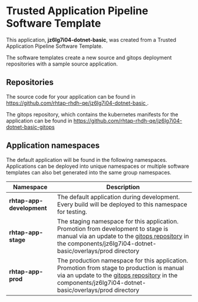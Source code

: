 # Trusted Application Pipeline Software Template

This application, **jz6lg7i04-dotnet-basic**, was created from a Trusted Application Pipeline Software Template.

The software templates create a new source and gitops deployment repositories with a sample source application. 

## Repositories

The source code for your application can be found in [https://github.com/rhtap-rhdh-qe/jz6lg7i04-dotnet-basic ](https://github.com/rhtap-rhdh-qe/jz6lg7i04-dotnet-basic ).
 
The gitops repository, which contains the kubernetes manifests for the application can be found in 
[https://github.com/rhtap-rhdh-qe/jz6lg7i04-dotnet-basic-gitops ](https://github.com/rhtap-rhdh-qe/jz6lg7i04-dotnet-basic-gitops ) 

## Application namespaces 

The default application will be found in the following namespaces. Applications can be deployed into unique namespaces or multiple software templates can also bet generated into the same group namespaces.  

|  Namespace   |  Description   |  
| -------- | -------- |   
| **rhtap-app-development** | The default application during development. Every build will be deployed to this namespace for testing. | 
| **rhtap-app-stage** | The staging namespace for this application. Promotion from development to stage is manual via an update to the [gitops repository](https://github.com/rhtap-rhdh-qe/jz6lg7i04-dotnet-basic-gitops ) in the components/jz6lg7i04-dotnet-basic/overlays/prod directory |  
| **rhtap-app-prod** | The production namespace for this application. Promotion from stage to production is manual via an update to the [gitops repository](https://github.com/rhtap-rhdh-qe/jz6lg7i04-dotnet-basic-gitops ) in the components/jz6lg7i04-dotnet-basic/overlays/prod directory | 